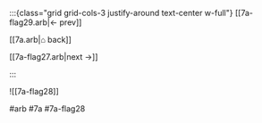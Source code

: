 :::{class="grid grid-cols-3 justify-around text-center w-full"}
[[7a-flag29.arb|← prev]]

[[7a.arb|⌂ back]]

[[7a-flag27.arb|next →]]

:::

![[7a-flag28]]

#arb #7a #7a-flag28

